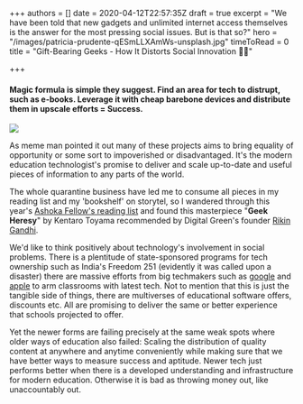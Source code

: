 +++
authors = []
date = 2020-04-12T22:57:35Z
draft = true
excerpt = "We have been told that new gadgets and unlimited internet access themselves is the answer for the most pressing social issues. But is that so?"
hero = "/images/patricia-prudente-qESmLLXAmWs-unsplash.jpg"
timeToRead = 0
title = "Gift-Bearing Geeks - How It Distorts Social Innovation 👨‍💻️"

+++
#### Magic formula is simple they suggest. Find an area for tech to distrupt, such as e-books. Leverage it with cheap barebone devices and distribute them in upscale efforts = Success.

![](/images/3wepx8.jpg)

As meme man pointed it out many of these projects aims to bring equality of opportunity or some sort to impoverished or disadvantaged. It's the modern education technologist's promise to deliver and scale up-to-date and useful pieces of information to any parts of the world.

The whole quarantine business have led me to consume all pieces in my reading list and my 'bookshelf' on storytel, so I wandered through this year's [Ashoka Fellow's reading list](https://www.ashoka.org/en/story/introducing-ashoka-fellows%E2%80%99-bookshelf-reading-list-changemakers) and found this masterpiece "**Geek Heresy**" by Kentaro Toyama recommended by Digital Green's founder [Rikin Gandhi](https://www.digitalgreen.org/team/).

We'd like to think positively about technology's involvement in social problems. There is a plentitude of state-sponsored programs for tech ownership such as India's Freedom 251 (evidently it was called upon a disaster) there are massive efforts from big techmakers such as [google](https://edu.google.com/products/chromebooks/) and [apple](https://www.apple.com/education/k12/) to arm classrooms with latest tech. Not to mention that this is just the tangible side of things, there are multiverses of educational software offers, discounts etc. All are promising to deliver the same or better experience that schools projected to offer.

Yet the newer forms are failing precisely at the same weak spots where older ways of education also failed: Scaling the distribution of quality content at anywhere and anytime conveniently while making sure that we have better ways to measure success and aptitude. Newer tech just performs better when there is a developed understanding and infrastructure for modern education. Otherwise it is bad as throwing money out, like unaccountably out.